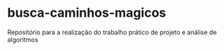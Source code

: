 # busca-caminhos-magicos
Repositório para a realização do trabalho prático de projeto e análise de algoritmos
